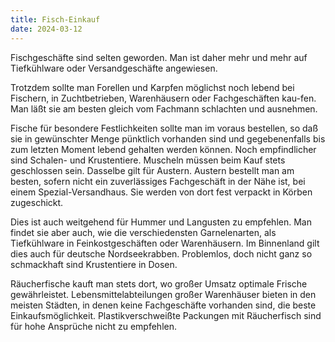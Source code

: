 ```yaml
---
title: Fisch-Einkauf
date: 2024-03-12
---
```


Fischgeschäfte sind selten geworden. Man ist daher mehr und mehr auf Tiefkühlware oder Versandgeschäfte angewiesen.

Trotzdem sollte man Forellen und Karpfen möglichst noch lebend bei Fischern, in Zuchtbetrieben, Warenhäusern oder Fachgeschäften kau-fen. Man läßt sie am besten gleich vom Fachmann schlachten und ausnehmen.

Fische für besondere Festlichkeiten sollte man im voraus bestellen, so daß sie in gewünschter Menge pünktlich vorhanden sind und gegebenenfalls bis zum letzten Moment lebend gehalten werden können.
Noch empfindlicher sind Schalen- und Krustentiere. Muscheln müssen beim Kauf stets geschlossen sein. Dasselbe gilt für Austern. Austern bestellt man am besten, sofern nicht ein zuverlässiges Fachgeschäft in der Nähe ist, bei einem Spezial-Versandhaus. Sie werden von dort fest verpackt in Körben zugeschickt.

Dies ist auch weitgehend für Hummer und Langusten zu empfehlen.
Man findet sie aber auch, wie die verschiedensten Garnelenarten, als Tiefkühlware in Feinkostgeschäften oder Warenhäusern. Im Binnenland gilt dies auch für deutsche Nordseekrabben. Problemlos, doch nicht ganz so schmackhaft sind Krustentiere in Dosen.

Räucherfische kauft man stets dort, wo großer Umsatz optimale Frische gewährleistet. Lebensmittelabteilungen großer Warenhäuser bieten in den meisten Städten, in denen keine Fachgeschäfte vorhanden sind, die beste Einkaufsmöglichkeit. Plastikverschweißte Packungen mit Räucherfisch sind für hohe Ansprüche nicht zu empfehlen.
